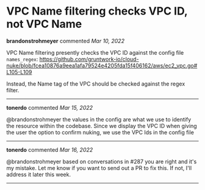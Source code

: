 # VPC Name filtering checks VPC ID, not VPC Name

**brandonstrohmeyer** commented *Mar 10, 2022*

VPC Name filtering presently checks the VPC ID against the config file `names_regex`:
https://github.com/gruntwork-io/cloud-nuke/blob/fcea10876a9eea1afa79524e4205fda15f406162/aws/ec2_vpc.go#L105-L109

Instead, the Name tag of the VPC should be checked against the regex filter.
<br />
***


**tonerdo** commented *Mar 15, 2022*

@brandonstrohmeyer the values in the config are what we use to identify the resource within the codebase. Since we display the VPC ID when giving the user the option to confirm nuking, we use the VPC Ids in the config file
***

**tonerdo** commented *Mar 16, 2022*

@brandonstrohmeyer based on conversations in #287 you are right and it's my mistake. Let me know if you want to send out a PR to fix this. If not, I'll address it later this week.
***


